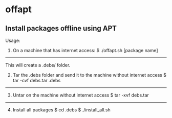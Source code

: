 # offapt
Install packages offline using APT
---

Usage:

1. On a machine that has internet access:
$ ./offapt.sh [package name]

---

This will create a .debs/ folder.

2. Tar the .debs folder and send it to the machine without internet access
$ tar -cvf debs.tar .debs

---

3. Untar on the machine without internet access
$ tar -xvf debs.tar

---

4. Install all packages
$ cd .debs
$ ./install_all.sh
